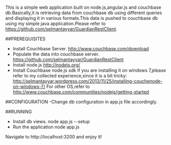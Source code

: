 This is a simple web application built on node.js,angular.js and couchbase db.Basically,it is retrieving data from couchbase db using different queries and displaying it in various formats.This data is pushed to couchbase db using my simple java application.Please refer to https://github.com/selmantayyar/GuardianRestClient.

##PREREQUISITES

- Install Couchbase Server. http://www.couchbase.com/download
- Populate the data into couchbase server. https://github.com/selmantayyar/GuardianRestClient
- Install node.js http://nodejs.org/
- Install Couchbase node.js sdk
If you are installing it on windows 7,please refer to my collected experience,since it is a bit tricky: http://selmantayyar.wordpress.com/2013/11/25/installing-couchenode-on-windows-7/
For other OS,refer to http://www.couchbase.com/communities/nodejs/getting-started

##CONFIGURATION
-Change db configuration in app.js file accordingly.

##RUNNING

- Install db views.
node app.js --setup
- Run the application
    node app.js

Navigate to http://localhost:3200 and enjoy it!
